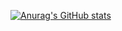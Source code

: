 [![Anurag's GitHub stats](https://github-readme-stats.vercel.app/api?username=milantheiss)](https://github.com/anuraghazra/github-readme-stats)

